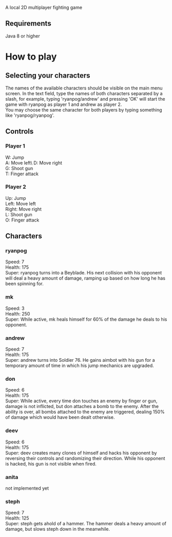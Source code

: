 A local 2D multiplayer fighting game

## Requirements

Java 8 or higher

# How to play

## Selecting your characters

The names of the available characters should be visible on the main menu screen. In the text field, type the names of both characters separated by a slash, for example, typing 'ryanpog/andrew' and pressing 'OK' will start the game with ryanpog as player 1 and andrew as player 2.\
You may choose the same character for both players by typing something like 'ryanpog/ryanpog'.

## Controls

### Player 1
W: Jump\
A: Move left\\
D: Move right\
G: Shoot gun\
T: Finger attack

### Player 2
Up: Jump\
Left: Move left\
Right: Move right\
L: Shoot gun\
O: Finger attack

## Characters

### ryanpog
Speed: 7\
Health: 175\
Super: ryanpog turns into a Beyblade. His next collision with his opponent will deal a heavy amount of damage, ramping up based on how long he has been spinning for.

### mk
Speed: 3\
Health: 250\
Super: While active, mk heals himself for 60% of the damage he deals to his opponent.

### andrew
Speed: 7\
Health: 175\
Super: andrew turns into Soldier 76. He gains aimbot with his gun for a temporary amount of time in which his jump mechanics are upgraded.

### don
Speed: 6\
Health: 175\
Super: While active, every time don touches an enemy by finger or gun, damage is not inflicted, but don attaches a bomb to the enemy. After the ability is over, all bombs attached to the enemy are triggered, dealing 150% of damage which would have been dealt otherwise.

### deev
Speed: 6\
Health: 175\
Super: deev creates many clones of himself and hacks his opponent by reversing their controls and randomizing their direction. While his opponent is hacked, his gun is not visible when fired.

### anita
not implemented yet

### steph
Speed: 7\
Health: 125\
Super: steph gets ahold of a hammer. The hammer deals a heavy amount of damage, but slows steph down in the meanwhile.